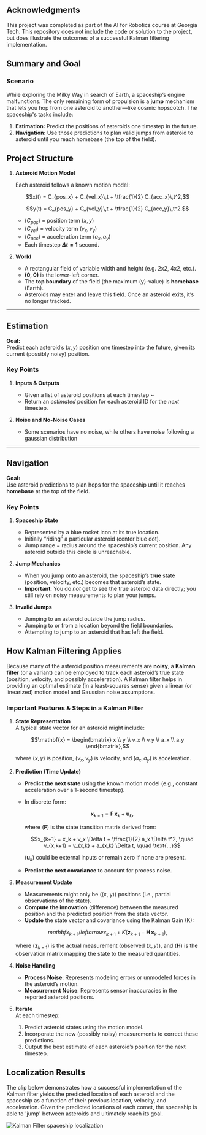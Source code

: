## Acknowledgments

This project was completed as part of the AI for Robotics course at Georgia Tech. This repository does not include the code or solution to the project, but does illustrate the outcomes of a successful Kalman filtering implementation.

## Summary and Goal

### Scenario
While exploring the Milky Way in search of Earth, a spaceship’s engine malfunctions. The only remaining form of propulsion is a **jump** mechanism that lets you hop from one asteroid to another—like cosmic hopscotch. The spaceship's tasks include:

1. **Estimation:** Predict the positions of asteroids one timestep in the future.  
2. **Navigation:** Use those predictions to plan valid jumps from asteroid to asteroid until you reach homebase (the top of the field).

## Project Structure

1. **Asteroid Motion Model**

   Each asteroid follows a known motion model:
   
   $$x(t) = C_{pos_x} + C_{vel_x}\,t + \tfrac{1}{2} C_{acc_x}\,t^2,$$
   
   $$y(t) = C_{pos_y} + C_{vel_y}\,t + \tfrac{1}{2} C_{acc_y}\,t^2.$$
   - $(C_{pos})$ = position term $(x, y)$
   - $(C_{vel})$ = velocity term $(v_x, v_y)$
   - $(C_{acc})$ = acceleration term $(a_x, a_y)$
   - Each timestep **$\Delta t = 1$** second.

3. **World**
   - A rectangular field of variable width and height (e.g. 2x2, 4x2, etc.).
   - **(0, 0)** is the lower-left corner.
   - The **top boundary** of the field (the maximum \(y\)-value) is **homebase** (Earth).
   - Asteroids may enter and leave this field. Once an asteroid exits, it’s no longer tracked.

---

## Estimation

**Goal:**  
Predict each asteroid’s $(x, y)$ position one timestep into the future, given its current (possibly noisy) position. 

### Key Points
1. **Inputs & Outputs**  
   - Given a list of asteroid positions at each timestep ~
   - Return an *estimated* position for each asteroid ID for the *next* timestep.

2. **Noise and No-Noise Cases**  
   - Some scenarios have no noise, while others have noise following a gaussian distribution

---

## Navigation

**Goal:**  
Use asteroid predictions to plan hops for the spaceship until it reaches **homebase** at the top of the field.

### Key Points
1. **Spaceship State**  
   - Represented by a blue rocket icon at its true location.
   - Initially “riding” a particular asteroid (center blue dot).
   - Jump range = radius around the spaceship’s current position. Any asteroid outside this circle is unreachable.

2. **Jump Mechanics**  
   - When you jump onto an asteroid, the spaceship’s **true** state (position, velocity, etc.) becomes that asteroid’s state.  
   - **Important**: You do *not* get to see the true asteroid data directly; you still rely on noisy measurements to plan your jumps.

3. **Invalid Jumps**  
   - Jumping to an asteroid outside the jump radius.
   - Jumping to or from a location beyond the field boundaries.
   - Attempting to jump to an asteroid that has left the field.
 

## How Kalman Filtering Applies

Because many of the asteroid position measurements are **noisy**, a **Kalman filter** (or a variant) can be employed to track each asteroid’s true state (position, velocity, and possibly acceleration). A Kalman filter helps in providing an optimal estimate (in a least-squares sense) given a linear (or linearized) motion model and Gaussian noise assumptions.

### Important Features & Steps in a Kalman Filter

1. **State Representation**  
   A typical state vector for an asteroid might include:
   
   $$\mathbf{x} = \begin{bmatrix} x \\ y \\ v_x \\ v_y \\ a_x \\ a_y \end{bmatrix},$$
   
   where $(x, y)$ is position, $(v_x, v_y)$ is velocity, and $(a_x, a_y)$ is acceleration.

3. **Prediction (Time Update)**
   - **Predict the next state** using the known motion model (e.g., constant acceleration over a 1-second timestep).
   - In discrete form:
     
     $$\mathbf{x}_{k+1} = \mathbf{F}\,\mathbf{x}_k + \mathbf{u}_k,$$

     where $(\mathbf{F})$ is the state transition matrix derived from:
     
     $$x_{k+1} = x_k + v_x \Delta t + \tfrac{1}{2} a_x \Delta t^2, \quad v_{x,k+1} = v_{x,k} + a_{x,k} \Delta t, \quad \text{...}$$

     $(\mathbf{u}_k)$ could be external inputs or remain zero if none are present.
   - **Predict the next covariance** to account for process noise.

4. **Measurement Update**
   - Measurements might only be \((x, y)\) positions (i.e., partial observations of the state).
   - **Compute the innovation** (difference) between the measured position and the predicted position from the state vector.
   - **Update** the state vector and covariance using the Kalman Gain \(K\):
     
   $$mathbf{x}_{k+1} /leftarrow x_{k+1} + K \left( \mathbf{z}_{k+1} - \mathbf{H}\,\mathbf{x}_{k+1} \right), $$

     where $(\mathbf{z}_{k+1})$ is the actual measurement (observed $(x, y)$), and $(\mathbf{H})$ is the observation matrix mapping the state to the measured quantities.

5. **Noise Handling**
   - **Process Noise**: Represents modeling errors or unmodeled forces in the asteroid’s motion.
   - **Measurement Noise**: Represents sensor inaccuracies in the reported asteroid positions.

6. **Iterate**  
   At each timestep:
   1. Predict asteroid states using the motion model.
   2. Incorporate the new (possibly noisy) measurements to correct these predictions.
   3. Output the best estimate of each asteroid’s position for the next timestep.

## Localization Results

The clip below demonstrates how a successful implementation of the Kalman filter yields the predicted location of each asteroid and the spaceship as a function of their previous location, velocity, and acceleration. Given the predicted locations of each comet, the spaceship is able to 'jump' between asteroids and ultimately reach its goal.

![Kalman Filter spaceship localization](https://github.com/user-attachments/assets/37f04dd7-0f30-4f64-8e4e-d630214cfc8c)


